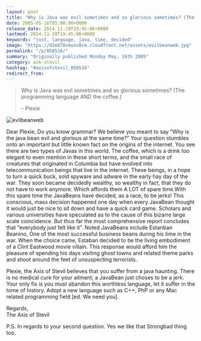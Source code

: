 ```yaml
---
layout: post
title: "Why is Java was evil sometimes and so glorious sometimes? (The programming language AND the coffee.)"
date: 2005-05-16T05:00:00+0000
release_date: 2014-11-19T19:45:06+0000
lastmod: 2014-11-19T19:45:06+0000
keywords: "just, language, java, time, decided"
image: "https://d3e878vmunx8cm.cloudfront.net/assets/evilbeanweb.jpg"
permalink: "/p/050516/"
summary: "Originally published Monday May, 16th 2005"
category: ask-stevil
hashtag: "#axisofstevil_050516"
redirect_from:
---
```


[p01]: https://d3e878vmunx8cm.cloudfront.net/assets/evilbeanweb.jpg "evilbeanweb"
> Why is Java was evil sometimes and so glorious sometimes? (The programming language AND the coffee.)
> 
> \- Plexie

![evilbeanweb][p01]

Dear Plexie,
Do you know grammar? We believe you meant to say ”Why is the java bean evil and glorious at the same time?” Your question stumbles onto an important but little known fact on the origins of the internet. You see there are two types of Javas in this world. The coffee, which is a drink too elegant to even mention in these short terms, and the small race of creatures that originated in Columbia but have evolved into telecommunication beings that live in the internet. These beings, in a hope to turn a quick buck, sold spyware and adware in the early hay day of the war. They soon became decidedly wealthy, so wealthy in fact, that they do not have to work anymore. Which affords them A LOT of spare time.With this spare time the JavaBeans have decided, as a race, to be jerks! This conscious, mass decision happened one day when every JavaBean thought it would just be nice to sit down and have a quick card game. Scholars and various universities have speculated as to the cause of this bizarre large scale coincidence. But thus far the most comprehensive report concludes that “everybody just felt like it”. Noted JavaBeans include Estanban Beanino, One of the most successful business beans during his time in the war. When the choice came, Estaban decided to be the living embodiment of a Clint Eastwood movie villain. This response would afford him the pleasure of spending his days visiting ghost towns and related theme parks and shoot around the feet of unsuspecting terrorists.

Plexie, the Axis of Stevil believes that you suffer from a java haunting. There is no medical cure for your ailment; a JavaBean just choses to be a jerk. Your only fix is you must abandon this worthless language, let it suffer in the tome of history. Adopt a new language such as C++, PhP or any Mac related programming field [ed. We need you].

Regards,  
The Axis of Stevil

P.S. In regards to your second question. Yes we like that Strongbad thing too.
